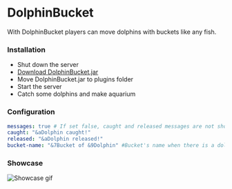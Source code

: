 # DolphinBucket
With DolphinBucket players can move dolphins with buckets like any fish.

### Installation
* Shut down the server
* [Download DolphinBucket.jar](https://github.com/masagameplay/DolphinBucket/releases "Latest version of DolphinBucket")
* Move DolphinBucket.jar to plugins folder
* Start the server
* Catch some dolphins and make aquarium

### Configuration
```YAML
messages: true # If set false, caught and released messages are not shown
caught: "&aDolphin caught!"
released: "&aDolphin released!"
bucket-name: "&7Bucket of &9Dolphin" #Bucket's name when there is a dolphin
```

### Showcase
![Showcase gif](https://i.imgur.com/WT1PqWL.gif)